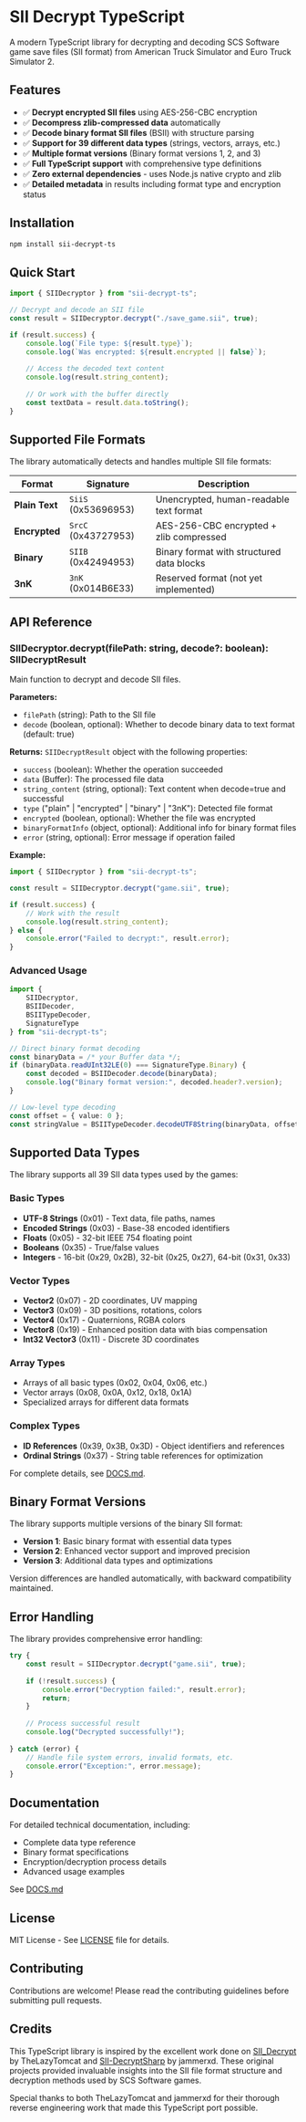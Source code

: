 # SII Decrypt TypeScript

A modern TypeScript library for decrypting and decoding SCS Software game save files (SII format) from American Truck Simulator and Euro Truck Simulator 2.

## Features

- ✅ **Decrypt encrypted SII files** using AES-256-CBC encryption
- ✅ **Decompress zlib-compressed data** automatically  
- ✅ **Decode binary format SII files** (BSII) with structure parsing
- ✅ **Support for 39 different data types** (strings, vectors, arrays, etc.)
- ✅ **Multiple format versions** (Binary format versions 1, 2, and 3)
- ✅ **Full TypeScript support** with comprehensive type definitions
- ✅ **Zero external dependencies** - uses Node.js native crypto and zlib
- ✅ **Detailed metadata** in results including format type and encryption status

## Installation

```bash
npm install sii-decrypt-ts
```

## Quick Start

```typescript
import { SIIDecryptor } from "sii-decrypt-ts";

// Decrypt and decode an SII file
const result = SIIDecryptor.decrypt("./save_game.sii", true);

if (result.success) {
    console.log(`File type: ${result.type}`);
    console.log(`Was encrypted: ${result.encrypted || false}`);
    
    // Access the decoded text content
    console.log(result.string_content);
    
    // Or work with the buffer directly
    const textData = result.data.toString();
}
```

## Supported File Formats

The library automatically detects and handles multiple SII file formats:

| Format | Signature | Description |
|--------|-----------|-------------|
| **Plain Text** | `SiiS` (0x53696953) | Unencrypted, human-readable text format |
| **Encrypted** | `SrcC` (0x43727953) | AES-256-CBC encrypted + zlib compressed |
| **Binary** | `SIIB` (0x42494953) | Binary format with structured data blocks |
| **3nK** | `3nK` (0x014B6E33) | Reserved format (not yet implemented) |

## API Reference

### SIIDecryptor.decrypt(filePath: string, decode?: boolean): SIIDecryptResult

Main function to decrypt and decode SII files.

**Parameters:**
- `filePath` (string): Path to the SII file
- `decode` (boolean, optional): Whether to decode binary data to text format (default: true)

**Returns:** `SIIDecryptResult` object with the following properties:
- `success` (boolean): Whether the operation succeeded
- `data` (Buffer): The processed file data
- `string_content` (string, optional): Text content when decode=true and successful
- `type` ("plain" | "encrypted" | "binary" | "3nK"): Detected file format
- `encrypted` (boolean, optional): Whether the file was encrypted
- `binaryFormatInfo` (object, optional): Additional info for binary format files
- `error` (string, optional): Error message if operation failed

**Example:**
```typescript
import { SIIDecryptor } from "sii-decrypt-ts";

const result = SIIDecryptor.decrypt("game.sii", true);

if (result.success) {
    // Work with the result
    console.log(result.string_content);
} else {
    console.error("Failed to decrypt:", result.error);
}
```

### Advanced Usage

```typescript
import { 
    SIIDecryptor, 
    BSIIDecoder, 
    BSIITypeDecoder,
    SignatureType 
} from "sii-decrypt-ts";

// Direct binary format decoding
const binaryData = /* your Buffer data */;
if (binaryData.readUInt32LE(0) === SignatureType.Binary) {
    const decoded = BSIIDecoder.decode(binaryData);
    console.log("Binary format version:", decoded.header?.version);
}

// Low-level type decoding
const offset = { value: 0 };
const stringValue = BSIITypeDecoder.decodeUTF8String(binaryData, offset);
```

## Supported Data Types

The library supports all 39 SII data types used by the games:

### Basic Types
- **UTF-8 Strings** (0x01) - Text data, file paths, names
- **Encoded Strings** (0x03) - Base-38 encoded identifiers  
- **Floats** (0x05) - 32-bit IEEE 754 floating point
- **Booleans** (0x35) - True/false values
- **Integers** - 16-bit (0x29, 0x2B), 32-bit (0x25, 0x27), 64-bit (0x31, 0x33)

### Vector Types
- **Vector2** (0x07) - 2D coordinates, UV mapping
- **Vector3** (0x09) - 3D positions, rotations, colors
- **Vector4** (0x17) - Quaternions, RGBA colors
- **Vector8** (0x19) - Enhanced position data with bias compensation
- **Int32 Vector3** (0x11) - Discrete 3D coordinates

### Array Types
- Arrays of all basic types (0x02, 0x04, 0x06, etc.)
- Vector arrays (0x08, 0x0A, 0x12, 0x18, 0x1A)
- Specialized arrays for different data formats

### Complex Types
- **ID References** (0x39, 0x3B, 0x3D) - Object identifiers and references
- **Ordinal Strings** (0x37) - String table references for optimization

For complete details, see [DOCS.md](./DOCS.md).

## Binary Format Versions

The library supports multiple versions of the binary SII format:

- **Version 1**: Basic binary format with essential data types
- **Version 2**: Enhanced vector support and improved precision  
- **Version 3**: Additional data types and optimizations

Version differences are handled automatically, with backward compatibility maintained.

## Error Handling

The library provides comprehensive error handling:

```typescript
try {
    const result = SIIDecryptor.decrypt("game.sii", true);
    
    if (!result.success) {
        console.error("Decryption failed:", result.error);
        return;
    }
    
    // Process successful result
    console.log("Decrypted successfully!");
    
} catch (error) {
    // Handle file system errors, invalid formats, etc.
    console.error("Exception:", error.message);
}
```

## Documentation

For detailed technical documentation, including:
- Complete data type reference
- Binary format specifications  
- Encryption/decryption process details
- Advanced usage examples

See [DOCS.md](./DOCS.md)

## License

MIT License - See [LICENSE](./LICENSE) file for details.

## Contributing

Contributions are welcome! Please read the contributing guidelines before submitting pull requests.

## Credits

This TypeScript library is inspired by the excellent work done on [SII_Decrypt](https://github.com/TheLazyTomcat/SII_Decrypt) by TheLazyTomcat and [SII-DecryptSharp](https://gitlab.com/jammerxd/sii-decryptsharp) by jammerxd. These original projects provided invaluable insights into the SII file format structure and decryption methods used by SCS Software games.

Special thanks to both TheLazyTomcat and jammerxd for their thorough reverse engineering work that made this TypeScript port possible.
